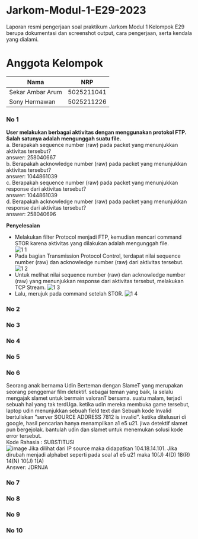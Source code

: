 # Jarkom-Modul-1-E29-2023

Laporan resmi pengerjaan soal praktikum Jarkom Modul 1 Kelompok E29 berupa dokumentasi dan screenshot output, cara pengerjaan, serta kendala yang dialami.

# Anggota Kelompok
| Nama | NRP |
| --- | --- |
| Sekar Ambar Arum | 5025211041 |
| Sony Hermawan | 5025211226 |

### No 1
**User melakukan berbagai aktivitas dengan menggunakan protokol FTP. Salah satunya adalah mengunggah suatu file.** <br />
a. Berapakah sequence number (raw) pada packet yang menunjukkan aktivitas tersebut? <br />
answer: 258040667 <br />
b. Berapakah acknowledge number (raw) pada packet yang menunjukkan aktivitas tersebut? <br />
answer: 1044861039 <br />
c. Berapakah sequence number (raw) pada packet yang menunjukkan response dari aktivitas tersebut? <br />
answer: 1044861039 <br />
d. Berapakah acknowledge number (raw) pada packet yang menunjukkan response dari aktivitas tersebut? <br />
answer: 258040696 <br />

**Penyelesaian**
- Melakukan filter Protocol menjadi FTP, kemudian mencari command STOR karena aktivitas yang dilakukan adalah mengunggah file. <br />
![1 1](https://github.com/AdonisZK/Jarkom-Modul-1-E29-2023/assets/90591077/b02b6103-41a5-414e-9e59-76e8ac95d39f)
- Pada bagian Transmission Protocol Control, terdapat nilai sequence number (raw) dan acknowledge number (raw) dari aktivitas tersebut.
![1 2](https://github.com/AdonisZK/Jarkom-Modul-1-E29-2023/assets/90591077/e779fd26-7ab8-4146-9f13-a6c858887b5f)
- Untuk melihat nilai sequence number (raw) dan acknowledge number (raw) yang menunjukkan response dari aktivitas tersebut, melakukan TCP Stream.
![1 3](https://github.com/AdonisZK/Jarkom-Modul-1-E29-2023/assets/90591077/dacbf881-6f35-4bcc-8895-316a6f9d41de)
- Lalu, merujuk pada command setelah STOR.
![1 4](https://github.com/AdonisZK/Jarkom-Modul-1-E29-2023/assets/90591077/d94587c5-e86d-4b3f-a75b-03a98bbf5af6)

### No 2
### No 3
### No 4
### No 5
### No 6
Seorang anak bernama Udin Berteman dengan SlameT yang merupakan seorang penggemar film detektif. sebagai teman yang baik, Ia selalu mengajak slamet untuk bermain valoranT bersama. suatu malam, terjadi sebuah hal yang tak terdUga. ketika udin mereka membuka game tersebut, laptop udin menunjukkan sebuah field text dan Sebuah kode Invalid bertuliskan "server SOURCE ADDRESS 7812 is invalid". ketika ditelusuri di google, hasil pencarian hanya menampilkan a1 e5 u21. jiwa detektif slamet pun bergejolak. bantulah udin dan slamet untuk menemukan solusi kode error tersebut. <br />
Kode Rahasia : SUBSTITUSI <br />
![image](https://github.com/AdonisZK/Jarkom-Modul-1-E29-2023/assets/48209612/23a03e41-b7f8-4cfb-b455-ca560b896cd0)
Jika dilihat dari IP source maka didapatkan 104.18.14.101. Jika dirubah menjadi alphabet seperti pada soal a1 e5 u21 maka 10(J) 4(D) 18(R) 14(N) 10(J) 1(A) <br />
Answer: JDRNJA

### No 7
### No 8
### No 9
### No 10
